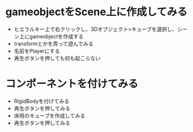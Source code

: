 # gameobjectをScene上に作成してみる  
- ヒエラルキー上で右クリックし、3Dオブジェクト>キューブを選択し、シーン上にgameobjectを作成する
- transformとかを弄って遊んでみる
- 名前をPlayerにする
- 再生ボタンを押しても何も起こらない

#  コンポーネントを付けてみる
- RigidBodyを付けてみる
- 再生ボタンを押してみる
- 床用のキューブを作成してみる
- 再生ボタンを押してみる
